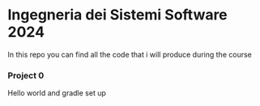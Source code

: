 # Ingegneria dei Sistemi Software 2024 
In this repo you can find all the code that i will produce during the course

### Project 0
Hello world and gradle set up
